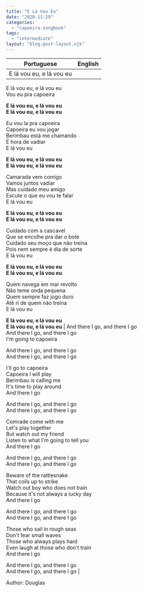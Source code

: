 ```yaml
---
title: "E Lá Vou Eu"
date: "2020-11-29"
categories: 
  - "capoeira-songbook"
tags: 
  - "intermediate"
layout: "blog-post-layout.njk"
---
```


| Portuguese | English |
| --- | --- |
| E lá vou eu, e lá vou eu  
E lá vou eu, e lá vou eu  
Vou eu pra capoeira  
  
**E lá vou eu, e lá vou eu  
E lá vou eu, e lá vou eu**  
  
Eu vou la pra capoeira  
Capoeira eu vou jogar  
Berimbau está me chamando  
É hora de vadiar  
E lá vou eu  
  
**E lá vou eu, e lá vou eu  
E lá vou eu, e lá vou eu**  
  
Camarada vem comigo  
Vamos juntos vadiar  
Mas cuidado meu amigo  
Escute o que eu vou te falar  
E lá vou eu  
  
**E lá vou eu, e lá vou eu  
E lá vou eu, e lá vou eu**  
  
Cuidado com a cascavel  
Que se encolhe pra dar o bote  
Cuidado seu moço que não treina  
Pois nem sempre é dia de sorte  
E lá vou eu  
  
**E lá vou eu, e lá vou eu  
E lá vou eu, e lá vou eu**  
  
Quem navega em mar revolto  
Não teme onda pequena  
Quem sempre faz jogo duro  
Até ri de quem não treina  
E lá vou eu  
  
**E lá vou eu, e lá vou eu  
E lá vou eu, e lá vou eu** | And there I go, and there I go  
And there I go, and there I go  
I'm going to capoeira  
  
And there I go, and there I go  
And there I go, and there I go  
  
I'll go to capoeira  
Capoeira I will play  
Berimbau is calling me  
It's time to play around  
And there I go  
  
And there I go, and there I go  
And there I go, and there I go  
  
Comrade come with me  
Let's play together  
But watch out my friend  
Listen to what I'm going to tell you  
And there I go  
  
And there I go, and there I go  
And there I go, and there I go  
  
Beware of the rattlesnake  
That coils up to strike  
Watch out boy who does not train  
Because it's not always a lucky day  
And there I go  
  
And there I go, and there I go  
And there I go, and there I go  
  
Those who sail in rough seas  
Don't fear small waves  
Those who always plays hard  
Even laugh at those who don't train  
And there I go  
  
And there I go, and there I go  
And there I go, and there I go |

<figcaption>

Author: Douglas

</figcaption>
